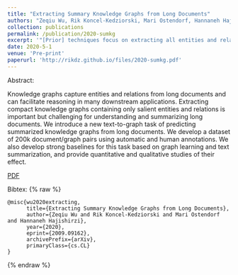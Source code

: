 ```yaml
---
title: "Extracting Summary Knowledge Graphs from Long Documents"
authors: "Zeqiu Wu, Rik Koncel-Kedziorski, Mari Ostendorf, Hannaneh Hajishirzi"
collection: publications
permalink: /publication/2020-sumkg
excerpt: '"[Prior] techniques focus on extracting all entities and relations from a document, which for long and dense documents such as scientific papers may be hundreds or thousands. This poses a new challenge: how do we determine the most important entities in a paper and the key relationships between them?"'
date: 2020-5-1
venue: 'Pre-print'
paperurl: 'http://rikdz.github.io/files/2020-sumkg.pdf'
---
```


Abstract:

Knowledge graphs capture entities and relations from long documents and can facilitate reasoning in many downstream applications. Extracting compact knowledge graphs containing only salient entities and relations is important but challenging for understanding and summarizing long documents. We introduce a new text-to-graph task of predicting summarized knowledge graphs from long documents. We develop a dataset of 200k document/graph pairs using automatic and human annotations. We also develop strong baselines for this task based on graph learning and text summarization, and provide quantitative and qualitative studies of their effect.

[PDF](http://rikdz.github.io/files/2020-sumkg.pdf)

Bibtex:
{% raw %}
```
@misc{wu2020extracting,
      title={Extracting Summary Knowledge Graphs from Long Documents},
      author={Zeqiu Wu and Rik Koncel-Kedziorski and Mari Ostendorf and Hannaneh Hajishirzi},
      year={2020},
      eprint={2009.09162},
      archivePrefix={arXiv},
      primaryClass={cs.CL}
}
```
{% endraw %}

